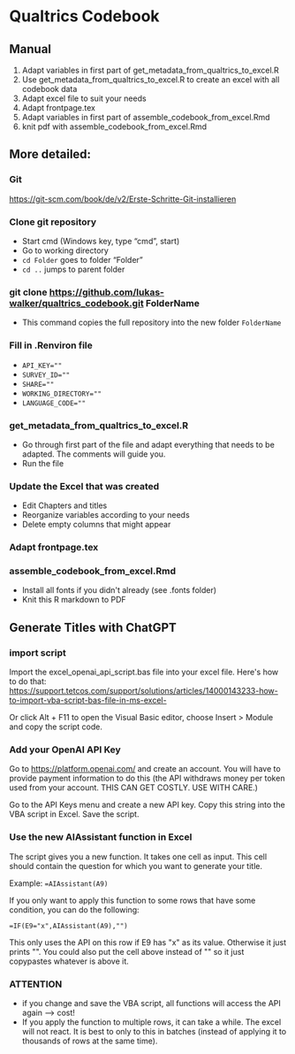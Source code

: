 # Qualtrics Codebook

## Manual

1. Adapt variables in first part of get_metadata_from_qualtrics_to_excel.R
2. Use get_metadata_from_qualtrics_to_excel.R to create an excel with all codebook data
3. Adapt excel file to suit your needs
4. Adapt frontpage.tex
5. Adapt variables in first part of assemble_codebook_from_excel.Rmd
6. knit pdf with assemble_codebook_from_excel.Rmd

## More detailed:

### Git

https://git-scm.com/book/de/v2/Erste-Schritte-Git-installieren
 
### Clone git repository

- Start cmd (Windows key, type “cmd”, start)
- Go to working directory
- ```cd Folder``` goes to folder “Folder”
- ```cd ..``` jumps to parent folder

### git clone https://github.com/lukas-walker/qualtrics_codebook.git FolderName
- This command copies the full repository into the new folder ```FolderName```

### Fill in .Renviron file
- ```API_KEY=""```
- ```SURVEY_ID=""```
- ```SHARE=""```
- ```WORKING_DIRECTORY=""```
- ```LANGUAGE_CODE=""```

### get_metadata_from_qualtrics_to_excel.R
- Go through first part of the file and adapt everything that needs to be adapted. The comments will guide you. 
- Run the file

### Update the Excel that was created
- Edit Chapters and titles
- Reorganize variables according to your needs
- Delete empty columns that might appear

### Adapt frontpage.tex

### assemble_codebook_from_excel.Rmd
- Install all fonts if you didn't already (see .fonts folder)
- Knit this R markdown to PDF


## Generate Titles with ChatGPT

### import script 

Import the excel_openai_api_script.bas file into your excel file. Here's how to do that: https://support.tetcos.com/support/solutions/articles/14000143233-how-to-import-vba-script-bas-file-in-ms-excel-

Or click Alt + F11 to open the Visual Basic editor, choose Insert > Module and copy the script code. 

### Add your OpenAI API Key

Go to https://platform.openai.com/ and create an account. You will have to provide payment information to do this (the API withdraws money per token used from your account. THIS CAN GET COSTLY. USE WITH CARE.)

Go to the API Keys menu and create a new API key. Copy this string into the VBA script in Excel. Save the script.

### Use the new AIAssistant function in Excel

The script gives you a new function. It takes one cell as input. This cell should contain the question for which you want to generate your title. 

Example: ``` =AIAssistant(A9) ```

If you only want to apply this function to some rows that have some condition, you can do the following:

``` =IF(E9="x",AIAssistant(A9),"") ```

This only uses the API on this row if E9 has "x" as its value. Otherwise it just prints "". You could also put the cell above instead of "" so it just copypastes whatever is above it. 


### ATTENTION

- if you change and save the VBA script, all functions will access the API again --> cost!
- If you apply the function to multiple rows, it can take a while. The excel will not react. It is best to only to this in batches (instead of applying it to thousands of rows at the same time).
